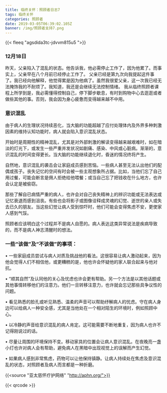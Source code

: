 ```yaml
---
title: 临终关怀：照顾者日志7
tags: 临终关怀
categories: 照顾者
date: 2019-03-05T06:39:02.105Z
banner: /img/照顾者支持7.png
---
```

{{< fleeq "agsdida3tc-jdvvm815u5 ">}}


### 12月18日
昨天，父亲陷入了混乱的状态。他告诉我，他必需停止工作了，因为他累了。而事实上，父亲早在八个月前已经停止工作了。
父亲已经是第九次向我提起这件事了。我已经向他解释，他觉得累是因为他病了。虽然我很爱父亲，这一次我已经无法掩饰我的不耐烦了。我知道，我还是会继续无法控制情绪。
我从临终照顾者课程上所学到是，我必需懂得控制自己，停下脚步歇息，有时到购物中心去逛逛或者做些其他的事。否则，我会因为身心疲惫而变得越来越不中用。

### 意识混乱

由于病人的生理状况持续恶化，当大脑的功能超越了应付处理体内及外界多种刺激因素的维持认知功能时，病人就会陷入意识混乱状态。

开始时是周期性的精神混乱，尤其是对外部刺激的解读变得越来越艰难时，如在暗淡的灯光下，或发生一些严重并发状况如剧痛、感染、中风或心脏病。渐渐的，意识混乱的时间变得更长。当大脑的功能继续退化时，昏迷的情况终将产生。

自然地，意识混乱的袭击会让家庭成员感到苦恼。一些病人甚至无法认出他们的配偶或孩子。丧失记忆的空间有时会被一些主观想象所占据。比如，当他们忘了自己用过餐，可能会断言是佣人拒绝给他喂餐；或当自己忘了把钱收在什么地方，也许会认定是被偷窃。

那些了解自已病情严重的病人，也许会对自己丧失精神上的辨识功能或无法表达或记忆衰退而感到沮丧。有些也会将影子或图像诠释成灵魂的幻觉、逝世的亲人或失去已久的朋友。当这些幻觉让病人受到惊吓时，他们可能会变得焦虑不安，更使家人感到气馁。

照顾者应该明白这个过程并不是病人自愿的。病人表达这类异常说法是疾病导致的，而不是病人神志清醒时的想法。

### 一些“该做”及“不该做”的事项：

• 一些家庭成员尝试与病人对质及挑战他的看法。这很容易让病人激动起来，因为他会觉得人们不相信他，或更糟糕的是，他也许会怀疑他的家人联合起来与他对抗。

• “顺其自然”及认同他的关心及忧虑也许会更有帮助。另一个方法是以其他话题或其他事情转移他们的注意力。他们一旦转移注意力，也许就会忘记那些具争议性的问题。

• 看见熟悉的脸孔或听见熟悉、温柔的声音可以帮助纾解病人的忧虑。守在病人身边可以给病人一种安全感，尤其是当他处在一个相对陌生的环境时，例如照顾中心。

• 以冷静的声音给意识混乱的病人肯定。这可能需要不断地重复，因为病人也许不记得刚说过的话。

• 尽量让周围的环境保持不变。移动家具的位置会让病人意识混乱。在夜晚亮一盏小灯也许对病人会有帮助，避免病人在黑暗中出现视觉上的误解而产生幻觉。

• 如果病人感到非常焦虑，药物可以让他保持镇静。让病人持续处在焦虑及意识混乱的状态，对照顾者及病人而言都是一种折磨。

{{<source "亚太慈怀疗护网络" "http://aphn.org/">}} 

{{< qrcode >}}

